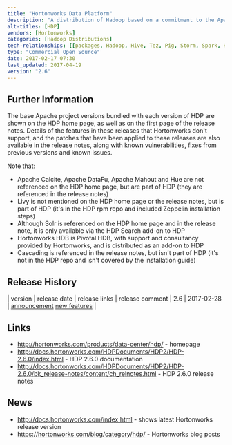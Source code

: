 ```yaml
---
title: "Hortonworks Data Platform"
description: "A distribution of Hadoop based on a commitment to the Apache open source ecosystem.  All bundled projects are Apache open source projects based on official Apache project releases, with any patches for bug fixes or new features official Apache project patches pulled from later releases of the project.  Available as RPMs or can be installed using Apache Ambari (for local installs) or Cloudbreak (for installation on cloud platforms). Also comes with a number of add-ons, including ODBC and JDBC drivers for Hive and Spark SQL, HDP Search and Hortonworks HDB.  Provided free of charge, with training, consultancy and support available from Hortonworks, along with their proprietary SmartSense support tool.  First released in June 2012."
alt-titles: [HDP]
vendors: [Hortonworks]
categories: [Hadoop Distributions]
tech-relationships: [[packages, Hadoop, Hive, Tez, Pig, Storm, Spark, HBase, Accumulo, Atlas, Falcon, Oozie, Sqoop, Flume, Kafka, Knox, Ranger, ZooKeeper, Zeppelin, Slider, Phoenix, Calcite, DataFu, Mahout, Hue, Livy], [add ons, HDP Search, Hortonworks HDB, SmartSense], [manageable via, Ambari, Cloudbreak]]
type: "Commercial Open Source"
date: 2017-02-17 07:30
last_updated: 2017-04-19
version: "2.6"
---
```

## Further Information

The base Apache project versions bundled with each version of HDP are shown on the HDP home page, as well as on the first page of the release notes.  Details of the features in these releases that Hortonworks don't support, and the patches that have been applied to these releases are also available in the release notes, along with known vulnerabilities, fixes from previous versions and known issues.

Note that:

* Apache Calcite, Apache DataFu, Apache Mahout and Hue are not referenced on the HDP home page, but are part of HDP (they are referenced in the release notes)
* Livy is not mentioned on the HDP home page or the release notes, but is part of HDP (it's in the HDP rpm repo and included Zeppelin installation steps)
* Although Solr is referenced on the HDP home page and in the release note, it is only available via the HDP Search add-on to HDP
* Hortonworks HDB is Pivotal HDB, with support and consultancy provided by Hortonworks, and is distributed as an add-on to HDP
* Cascading is referenced in the release notes, but isn't part of HDP (it's not in the HDP repo and isn't covered by the installation guide)

## Release History

| version | release date | release links | release comment
| 2.6 | 2017-02-28 | [announcement](https://hortonworks.com/blog/announcing-the-general-availability-of-hortonworks-data-platform-2-6/) [new features](http://docs.hortonworks.com/HDPDocuments/HDP2/HDP-2.6.0/bk_release-notes/content/new_features.html) |

## Links

* <http://hortonworks.com/products/data-center/hdp/> - homepage
* <http://docs.hortonworks.com/HDPDocuments/HDP2/HDP-2.6.0/index.html> - HDP 2.6.0 documentation
* <http://docs.hortonworks.com/HDPDocuments/HDP2/HDP-2.6.0/bk_release-notes/content/ch_relnotes.html> - HDP 2.6.0 release notes

## News

* <http://docs.hortonworks.com/index.html> - shows latest Hortonworks release version
* <https://hortonworks.com/blog/category/hdp/> - Hortonworks blog posts